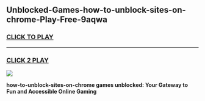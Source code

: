 
## Unblocked-Games-how-to-unblock-sites-on-chrome-Play-Free-9aqwa
<h3>
<a href="https://premium76.site?title=how-to-unblock-sites-on-chrome&ref=23A">CLICK TO PLAY</a></h3>
<hr>

<h3>
<a href="https://premium76.site?title=how-to-unblock-sites-on-chrome&ref=23A">CLICK 2 PLAY</a>
  
</h3>

<a href="https://premium76.site?title=how-to-unblock-sites-on-chrome&ref=23A"><img src="https://clearcache.store/games.png"></a>


**how-to-unblock-sites-on-chrome games unblocked: Your Gateway to Fun and Accessible Online Gaming**
